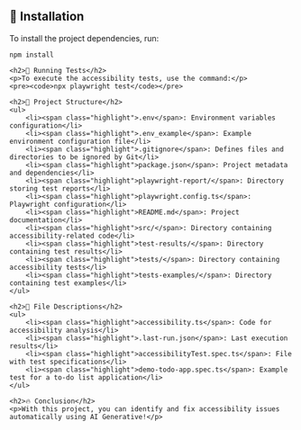    <h2>📌 Installation</h2>
    <p>To install the project dependencies, run:</p>
    <pre><code>npm install</code></pre>
    
    <h2>🚀 Running Tests</h2>
    <p>To execute the accessibility tests, use the command:</p>
    <pre><code>npx playwright test</code></pre>
    
    <h2>📁 Project Structure</h2>
    <ul>
        <li><span class="highlight">.env</span>: Environment variables configuration</li>
        <li><span class="highlight">.env_example</span>: Example environment configuration file</li>
        <li><span class="highlight">.gitignore</span>: Defines files and directories to be ignored by Git</li>
        <li><span class="highlight">package.json</span>: Project metadata and dependencies</li>
        <li><span class="highlight">playwright-report/</span>: Directory storing test reports</li>
        <li><span class="highlight">playwright.config.ts</span>: Playwright configuration</li>
        <li><span class="highlight">README.md</span>: Project documentation</li>
        <li><span class="highlight">src/</span>: Directory containing accessibility-related code</li>
        <li><span class="highlight">test-results/</span>: Directory containing test results</li>
        <li><span class="highlight">tests/</span>: Directory containing accessibility tests</li>
        <li><span class="highlight">tests-examples/</span>: Directory containing test examples</li>
    </ul>
    
    <h2>📝 File Descriptions</h2>
    <ul>
        <li><span class="highlight">accessibility.ts</span>: Code for accessibility analysis</li>
        <li><span class="highlight">.last-run.json</span>: Last execution results</li>
        <li><span class="highlight">accessibilityTest.spec.ts</span>: File with test specifications</li>
        <li><span class="highlight">demo-todo-app.spec.ts</span>: Example test for a to-do list application</li>
    </ul>
    
    <h2>🔥 Conclusion</h2>
    <p>With this project, you can identify and fix accessibility issues automatically using AI Generative!</p>
</div>